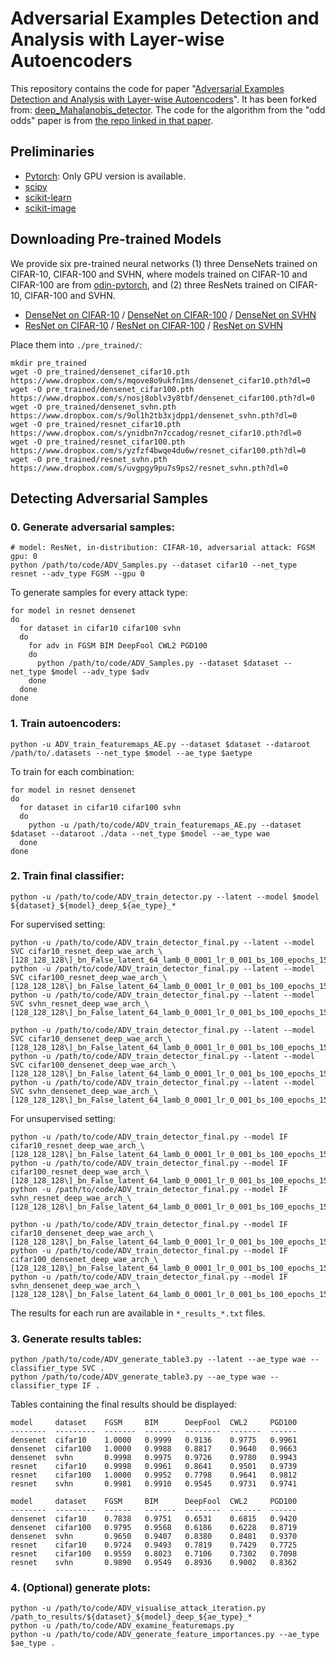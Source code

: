 # Adversarial Examples Detection and Analysis with Layer-wise Autoencoders

This repository contains the code for paper "[Adversarial Examples Detection and Analysis with Layer-wise Autoencoders](https://arxiv.org/abs/2006.10013)". It has been forked from: [deep_Mahalanobis_detector](https://github.com/pokaxpoka/deep_Mahalanobis_detector). The code for the algorithm from the "odd odds" paper is from [the repo linked in that paper](https://github.com/yk/icml19_public).

## Preliminaries

* [Pytorch](http://pytorch.org/): Only GPU version is available.
* [scipy](https://github.com/scipy/scipy)
* [scikit-learn](http://scikit-learn.org/stable/)
* [scikit-image](https://scikit-image.org/)

## Downloading Pre-trained Models
We provide six pre-trained neural networks (1) three DenseNets trained on CIFAR-10, CIFAR-100 and SVHN, where models trained on CIFAR-10 and CIFAR-100 are from [odin-pytorch](https://github.com/ShiyuLiang/odin-pytroch), and (2) three ResNets trained on CIFAR-10, CIFAR-100 and SVHN.

* [DenseNet on CIFAR-10](https://www.dropbox.com/s/mqove8o9ukfn1ms/densenet_cifar10.pth?dl=0) / [DenseNet on CIFAR-100](https://www.dropbox.com/s/nosj8oblv3y8tbf/densenet_cifar100.pth?dl=0) / [DenseNet on SVHN](https://www.dropbox.com/s/9ol1h2tb3xjdpp1/densenet_svhn.pth?dl=0)
* [ResNet on CIFAR-10](https://www.dropbox.com/s/ynidbn7n7ccadog/resnet_cifar10.pth?dl=0) / [ResNet on CIFAR-100](https://www.dropbox.com/s/yzfzf4bwqe4du6w/resnet_cifar100.pth?dl=0) / [ResNet on SVHN](https://www.dropbox.com/s/uvgpgy9pu7s9ps2/resnet_svhn.pth?dl=0)

Place them into `./pre_trained/`:
```
mkdir pre_trained
wget -O pre_trained/densenet_cifar10.pth https://www.dropbox.com/s/mqove8o9ukfn1ms/densenet_cifar10.pth?dl=0
wget -O pre_trained/densenet_cifar100.pth https://www.dropbox.com/s/nosj8oblv3y8tbf/densenet_cifar100.pth?dl=0
wget -O pre_trained/densenet_svhn.pth https://www.dropbox.com/s/9ol1h2tb3xjdpp1/densenet_svhn.pth?dl=0
wget -O pre_trained/resnet_cifar10.pth https://www.dropbox.com/s/ynidbn7n7ccadog/resnet_cifar10.pth?dl=0
wget -O pre_trained/resnet_cifar100.pth https://www.dropbox.com/s/yzfzf4bwqe4du6w/resnet_cifar100.pth?dl=0
wget -O pre_trained/resnet_svhn.pth https://www.dropbox.com/s/uvgpgy9pu7s9ps2/resnet_svhn.pth?dl=0
```

## Detecting Adversarial Samples

### 0. Generate adversarial samples:
```
# model: ResNet, in-distribution: CIFAR-10, adversarial attack: FGSM  gpu: 0
python /path/to/code/ADV_Samples.py --dataset cifar10 --net_type resnet --adv_type FGSM --gpu 0
```

To generate samples for every attack type:
```
for model in resnet densenet
do
  for dataset in cifar10 cifar100 svhn
  do
    for adv in FGSM BIM DeepFool CWL2 PGD100
    do
      python /path/to/code/ADV_Samples.py --dataset $dataset --net_type $model --adv_type $adv
    done
  done
done
```

### 1. Train autoencoders:
```
python -u ADV_train_featuremaps_AE.py --dataset $dataset --dataroot /path/to/.datasets --net_type $model --ae_type $aetype
```

To train for each combination:
```
for model in resnet densenet
do
  for dataset in cifar10 cifar100 svhn
  do
    python -u /path/to/code/ADV_train_featuremaps_AE.py --dataset $dataset --dataroot ./data --net_type $model --ae_type wae
  done
done
```

### 2. Train final classifier:
```
python -u /path/to/code/ADV_train_detector.py --latent --model $model ${dataset}_${model}_deep_${ae_type}_*
```

For supervised setting:
```
python -u /path/to/code/ADV_train_detector_final.py --latent --model SVC cifar10_resnet_deep_wae_arch_\[128_128_128\]_bn_False_latent_64_lamb_0_0001_lr_0_001_bs_100_epochs_150
python -u /path/to/code/ADV_train_detector_final.py --latent --model SVC cifar100_resnet_deep_wae_arch_\[128_128_128\]_bn_False_latent_64_lamb_0_0001_lr_0_001_bs_100_epochs_150
python -u /path/to/code/ADV_train_detector_final.py --latent --model SVC svhn_resnet_deep_wae_arch_\[128_128_128\]_bn_False_latent_64_lamb_0_0001_lr_0_001_bs_100_epochs_150

python -u /path/to/code/ADV_train_detector_final.py --latent --model SVC cifar10_densenet_deep_wae_arch_\[128_128_128\]_bn_False_latent_64_lamb_0_0001_lr_0_001_bs_100_epochs_150
python -u /path/to/code/ADV_train_detector_final.py --latent --model SVC cifar100_densenet_deep_wae_arch_\[128_128_128\]_bn_False_latent_64_lamb_0_0001_lr_0_001_bs_100_epochs_150
python -u /path/to/code/ADV_train_detector_final.py --latent --model SVC svhn_densenet_deep_wae_arch_\[128_128_128\]_bn_False_latent_64_lamb_0_0001_lr_0_001_bs_100_epochs_150
```

For unsupervised setting:
```
python -u /path/to/code/ADV_train_detector_final.py --model IF cifar10_resnet_deep_wae_arch_\[128_128_128\]_bn_False_latent_64_lamb_0_0001_lr_0_001_bs_100_epochs_150
python -u /path/to/code/ADV_train_detector_final.py --model IF cifar100_resnet_deep_wae_arch_\[128_128_128\]_bn_False_latent_64_lamb_0_0001_lr_0_001_bs_100_epochs_150
python -u /path/to/code/ADV_train_detector_final.py --model IF svhn_resnet_deep_wae_arch_\[128_128_128\]_bn_False_latent_64_lamb_0_0001_lr_0_001_bs_100_epochs_150

python -u /path/to/code/ADV_train_detector_final.py --model IF cifar10_densenet_deep_wae_arch_\[128_128_128\]_bn_False_latent_64_lamb_0_0001_lr_0_001_bs_100_epochs_150
python -u /path/to/code/ADV_train_detector_final.py --model IF cifar100_densenet_deep_wae_arch_\[128_128_128\]_bn_False_latent_64_lamb_0_0001_lr_0_001_bs_100_epochs_150
python -u /path/to/code/ADV_train_detector_final.py --model IF svhn_densenet_deep_wae_arch_\[128_128_128\]_bn_False_latent_64_lamb_0_0001_lr_0_001_bs_100_epochs_150
```

The results for each run are available in `*_results_*.txt` files.

### 3. Generate results tables:
```
python /path/to/code/ADV_generate_table3.py --latent --ae_type wae --classifier_type SVC .
python /path/to/code/ADV_generate_table3.py --ae_type wae --classifier_type IF .
```

Tables containing the final results should be displayed:
```
model     dataset    FGSM     BIM      DeepFool  CWL2     PGD100
--------  ---------  -------  -------  --------  -------  ------
densenet  cifar10    1.0000   0.9999   0.9136    0.9775   0.9961
densenet  cifar100   1.0000   0.9988   0.8817    0.9640   0.9663
densenet  svhn       0.9998   0.9975   0.9726    0.9780   0.9943
resnet    cifar10    0.9998   0.9961   0.8641    0.9501   0.9739
resnet    cifar100   1.0000   0.9952   0.7798    0.9641   0.9812
resnet    svhn       0.9981   0.9910   0.9545    0.9731   0.9741
```

```
model     dataset    FGSM     BIM      DeepFool  CWL2     PGD100
--------  ---------  ------   -------  --------  -------  ------
densenet  cifar10    0.7838   0.9751   0.6531    0.6815   0.9420
densenet  cifar100   0.9795   0.9568   0.6186    0.6228   0.8719
densenet  svhn       0.9650   0.9407   0.8380    0.8481   0.9370
resnet    cifar10    0.9724   0.9493   0.7819    0.7429   0.7725
resnet    cifar100   0.9559   0.8023   0.7106    0.7302   0.7098
resnet    svhn       0.9890   0.9549   0.8936    0.9002   0.8362
```

### 4. (Optional) generate plots:
```
python -u /path/to/code/ADV_visualise_attack_iteration.py /path_to_results/${dataset}_${model}_deep_${ae_type}_*
python -u /path/to/code/ADV_examine_featuremaps.py
python -u /path/to/code/ADV_generate_feature_importances.py --ae_type $ae_type .
```

